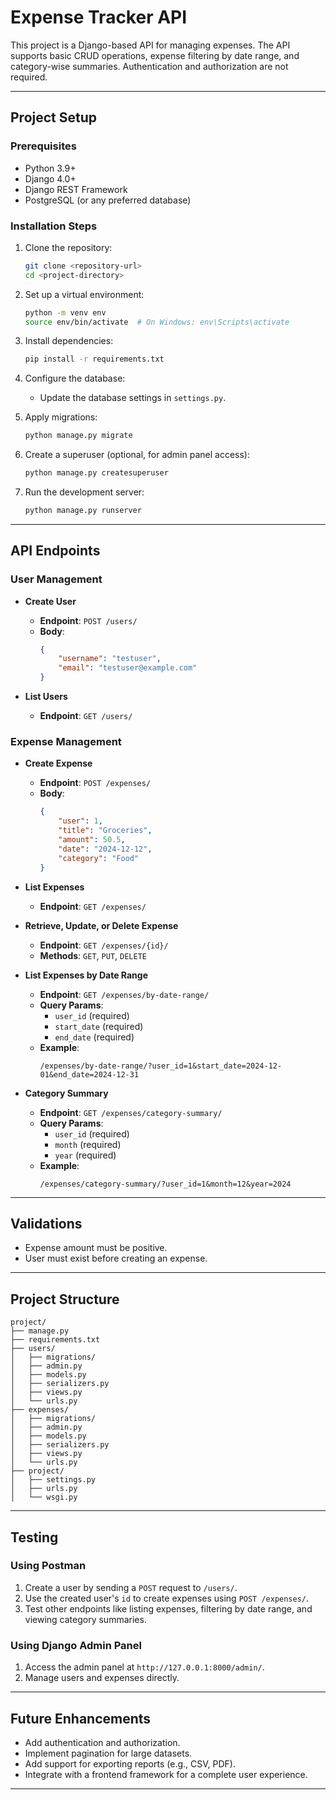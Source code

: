 # Expense Tracker API

This project is a Django-based API for managing expenses. The API supports basic CRUD operations, expense filtering by date range, and category-wise summaries. Authentication and authorization are not required.

---

## **Project Setup**

### **Prerequisites**
- Python 3.9+
- Django 4.0+
- Django REST Framework
- PostgreSQL (or any preferred database)

### **Installation Steps**
1. Clone the repository:
   ```bash
   git clone <repository-url>
   cd <project-directory>
   ```

2. Set up a virtual environment:
   ```bash
   python -m venv env
   source env/bin/activate  # On Windows: env\Scripts\activate
   ```

3. Install dependencies:
   ```bash
   pip install -r requirements.txt
   ```

4. Configure the database:
   - Update the database settings in `settings.py`.

5. Apply migrations:
   ```bash
   python manage.py migrate
   ```

6. Create a superuser (optional, for admin panel access):
   ```bash
   python manage.py createsuperuser
   ```

7. Run the development server:
   ```bash
   python manage.py runserver
   ```

---

## **API Endpoints**

### **User Management**
- **Create User**
  - **Endpoint**: `POST /users/`
  - **Body**:
    ```json
    {
        "username": "testuser",
        "email": "testuser@example.com"
    }
    ```

- **List Users**
  - **Endpoint**: `GET /users/`

### **Expense Management**
- **Create Expense**
  - **Endpoint**: `POST /expenses/`
  - **Body**:
    ```json
    {
        "user": 1,
        "title": "Groceries",
        "amount": 50.5,
        "date": "2024-12-12",
        "category": "Food"
    }
    ```

- **List Expenses**
  - **Endpoint**: `GET /expenses/`

- **Retrieve, Update, or Delete Expense**
  - **Endpoint**: `GET /expenses/{id}/`
  - **Methods**: `GET`, `PUT`, `DELETE`

- **List Expenses by Date Range**
  - **Endpoint**: `GET /expenses/by-date-range/`
  - **Query Params**:
    - `user_id` (required)
    - `start_date` (required)
    - `end_date` (required)
  - **Example**:
    ```plaintext
    /expenses/by-date-range/?user_id=1&start_date=2024-12-01&end_date=2024-12-31
    ```

- **Category Summary**
  - **Endpoint**: `GET /expenses/category-summary/`
  - **Query Params**:
    - `user_id` (required)
    - `month` (required)
    - `year` (required)
  - **Example**:
    ```plaintext
    /expenses/category-summary/?user_id=1&month=12&year=2024
    ```

---

## **Validations**
- Expense amount must be positive.
- User must exist before creating an expense.

---

## **Project Structure**

```
project/
├── manage.py
├── requirements.txt
├── users/
│   ├── migrations/
│   ├── admin.py
│   ├── models.py
│   ├── serializers.py
│   ├── views.py
│   └── urls.py
├── expenses/
│   ├── migrations/
│   ├── admin.py
│   ├── models.py
│   ├── serializers.py
│   ├── views.py
│   └── urls.py
├── project/
│   ├── settings.py
│   ├── urls.py
│   └── wsgi.py
```

---

## **Testing**

### **Using Postman**
1. Create a user by sending a `POST` request to `/users/`.
2. Use the created user's `id` to create expenses using `POST /expenses/`.
3. Test other endpoints like listing expenses, filtering by date range, and viewing category summaries.

### **Using Django Admin Panel**
1. Access the admin panel at `http://127.0.0.1:8000/admin/`.
2. Manage users and expenses directly.

---

## **Future Enhancements**
- Add authentication and authorization.
- Implement pagination for large datasets.
- Add support for exporting reports (e.g., CSV, PDF).
- Integrate with a frontend framework for a complete user experience.

---
